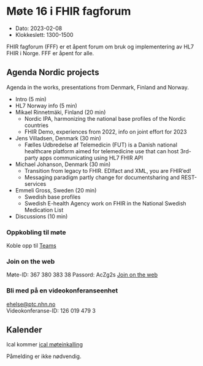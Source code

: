 # Møte 16 i FHIR fagforum

* Dato: 2023-02-08
* Klokkeslett: 1300-1500

FHIR fagforum (FFF) er et åpent forum om bruk og implementering av HL7 FHIR i Norge. FFF er åpent for alle.

## Agenda Nordic projects

Agenda in the works, presentations from Denmark, Finland and Norway.

* Intro (5 min)
* HL7 Norway info (5 min)
* Mikael Rinnetmäki, Finland (20 min)
  * Nordic IPA, harmonizing the national base profiles of the Nordic countries
  * FHIR Demo, experiences from 2022, info on joint effort for 2023
* Jens Villadsen, Denmark (30 min)
  * Fælles Udbredelse af Telemedicin (FUT) is a Danish national healthcare platform aimed for telemedicine use that can host 3rd-party apps communicating using HL7 FHIR API
* Michael Johanson, Denmark (30 min)
  * Transition from legacy to FHIR. EDIfact and XML, you are FHIR’ed!
  * Messaging paradigm partly change for documentsharing and REST-services
* Emmeli Gross, Sweden (20 min)
  * Swedish base profiles
  * Swedish E-health Agency work on FHIR in the National Swedish Medication List
* Discussions (10 min)

### Oppkobling til møte

Koble opp til [Teams](https://teams.microsoft.com/l/meetup-join/19%3ameeting_N2Q2NWMxN2YtMDUwYi00NWRjLTg5NWItYTFmZTlhZmIzMTdm%40thread.v2/0?context=%7b%22Tid%22%3a%221f8fc8cc-99b4-410a-95fa-286dd143b04d%22%2c%22Oid%22%3a%22a216d89f-4166-4e08-9907-183e70a2a420%22%7d)

### Join on the web

Møte-ID: 367 380 383 38 
Passord: AcZg2s 
[Join on the web](https://www.microsoft.com/microsoft-teams/join-a-meeting)

### Bli med på en videokonferanseenhet

ehelse@ptc.nhn.no  
Videokonferanse-ID: 126 019 479 3

## Kalender

Ical kommer
[ical møteinkalling](ical/FHIR%20fagforum%20%2316.ics)

Påmelding er ikke nødvendig.
